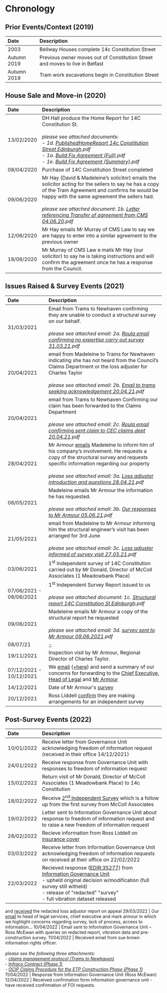# Chronology

## Prior Events/Context (2019)

 Date       | Description
 :---       | :---
 2003       | Bellway Houses complete 14c Constitution Street
Autumn 2019 | Previous owner moves out of Constitution Street and moves to live in Belfast
Autumn 2019 | Tram work excavations begin in Constitution Street

## House Sale and Move-in (2020)

 Date       | Description
 :---       | :---
13/02/2020  | DH Hall produce the Home Report for 14C Constitution St.<br><br>*please see attached documents:<br>- 1d. [PublishedHomeReport 14c Constitution Street Edinburgh](https://drive.google.com/file/d/1KYnas9RQwc813j1KxsiE7Q7288p9ttpx/view?usp=sharing).pdf<br>- 1a. [Build Fix Agreement (Full)](https://drive.google.com/file/d/1axehK0ypbzVRB6buLxKXa91GnoMiuMyj/view?usp=sharing).pdf<br>- 1e. [Build Fix Agreement (Summary)](https://drive.google.com/file/d/1axehK0ypbzVRB6buLxKXa91GnoMiuMyj/view?usp=sharing).pdf*
08/04/2020 | Purchase of 14C Constitution Street completed
09/06/2020 | Mr Hay (David & Madeleine’s solicitor) emails the solicitor acting for the sellers to say he has a copy of the Tram Agreement and confirms he would be happy with the same agreement the sellers had.<br><br>*please see attached document: 1b. [Letter referencing Transfer of agreement from CMS 04.06.20](https://drive.google.com/file/d/1_GoQjY4xUPKNReH9s1suqDZEg0VXoIse/view?usp=sharing).pdf*
12/06/2020 | Mr Hay emails Mr Murray of CMS Law to say we are happy to enter into a similar agreement to the previous owner
18/06/2020 | Mr Murray of CMS Law e mails Mr Hay (our solicitor) to say he is taking instructions and will confirm the agreement once he has a response from the Council.

## Issues Raised & Survey Events (2021)
Date       | Description
:---       | :---
31/03/2021 | Email from Trams to Newhaven confirming they are unable to conduct a structural survey on our behalf.<br><br>*please see attached email: 2a. [Roula email confirming no expertise carry out survey 31.03.21](https://drive.google.com/file/d/1A_MqgrRMiuVzmLzzZADwEOSp9KSum84m/view?usp=sharing).pdf*
20/04/2021 | email from Madeleine to Trams for Newhaven indicating she has not heard from the Council’s Claims Department or the loss adjuster for Charles Taylor<br><br>*please see attached email: 2b. [Email to trams seeking acknowledgement 20.04.21](https://drive.google.com/file/d/1CdC3r2iISO-XlJ0kEuIIuS3FXrEtr0qh/view?usp=sharing).pdf*
20/04/2021 | email from Trams to Newhaven Confirming our claim has been forwarded to the Claims Department<br><br>*please see attached email: 2c. [Roula email confirming sent claim to CEC claims dept 20.04.21](https://drive.google.com/file/d/1G3dyQpPDkKtF1ZIvN0bNRybmMxc0eKUQ/view?usp=sharing).pdf*
28/04/2021 | Mr Armour [emails](https://drive.google.com/file/d/1W0B234Us9oVcOA1iuFtsY2WFCJmocw8M/view?usp=sharing) Madeleine to inform him of his company’s involvement.  He requests a copy of the  structural survey and requests specific information regarding our property<br><br>*please see attached email: 3a. [Loss adjustor introduction and questions 28.04.21](https://drive.google.com/file/d/1-vb59J1Qbch7ZI9cDGNHaLlWB7Ro8Wo1/view?usp=sharing).pdf*
06/05/2021 | Madeleine emails Mr Armour the information he has requested.<br><br>*please see attached email: 3b. [Our responses to Mr Armour 05.06.21](https://drive.google.com/file/d/1LXvKEPhydJm8P3aicSjDzdn8owTQEEh6/view?usp=sharing).pdf*
21/05/2021 | email from Madeleine to Mr Armour informing him the structural engineer’s visit has been arranged for 3rd June<br><br>*please see attached email: 3c. [Loss adjuster informed of survey visit 27.05.21](https://drive.google.com/file/d/18zoiGufURT9pnjOmBY1owP_fIf-7AvJK/view?usp=sharing).pdf*
03/06/2021 | 1<sup>st</sup> Independent survey of 14C Constitution carried out by Mr Donald, Director of McColl Associates (1 Meadowbank Place)
07/06/2021 - 08/06/2021 | 1<sup>st</sup> Independent Survey Report issued to us<br><br>*please see attached document: 1c. [Structural report 14C Constitution St Edinburgh](https://drive.google.com/file/d/16tjLVnqsAN4-_qOWPmVTHxH2CIvtvF2p/view?usp=sharing).pdf*
09/06/2021 | Madeleine emails Mr Armour a copy of the structural report he requested<br><br>*please see attached email: 3d. [survey sent to Mr Armour 09.06.2021](https://drive.google.com/file/d/1_ttW67Be7nv0-moE2-Wb-8k0MgBJF1fq/view?usp=sharing).pdf*
08/07/21 | [-](https://drive.google.com/file/d/1bmMES3kZme937qWwIlNpMnX34nEhO-tD/view?usp=sharing)
19/11/2021 | Inspection visit by Mr Armour, Regional Director of Charles Taylor.
07/12/2021 - 10/12/2021 | We [email](https://drive.google.com/file/d/1Az9WtRcTsL7LsoXeq3ADaeJ8zhH3sNK9/view?usp=sharing) ([+here](https://drive.google.com/file/d/1wpINZT8Kwr3SD4JgY3X_LYNTAHts1vSo/view?usp=sharing)) and send a summary of our concerns for forwarding to the [Chief Executive, Head of Legal](https://drive.google.com/file/d/1wpINZT8Kwr3SD4JgY3X_LYNTAHts1vSo/view?usp=sharing) and [Mr Armour](https://drive.google.com/file/d/1Az9WtRcTsL7LsoXeq3ADaeJ8zhH3sNK9/view?usp=sharing)
14/12/2021 | Date of Mr Armour's [survey](https://drive.google.com/file/d/13rkYKQNkhUWkG64x8G0i9ip3C4h1FBPT/view?usp=sharing)
20/12/2021 | Ross Liddell [confirm](https://drive.google.com/file/d/1d71ovfBepJybVx8Tys9mIL60BAZHUg-c/view?usp=sharing) they are making arrangements for an independent survey
## Post-Survey Events (2022)
Date       | Description
:---       | :---
10/01/2022 | Receive letter from Governance Unit acknowledging freedom of information request (received in their office 14/12/2021)
24/01/2022 | Receive response from Governance Unit with responses to freedom of information request
15/02/2022 | Return visit of Mr Donald, Director of McColl Associates (1 Meadowbank Place) to 14c Constitution
18/02/2022 | Receive [2<sup>nd</sup> Independent Survey](https://drive.google.com/file/d/1jfhDDwOmvC2Gn3Wr1EtYxeki8HKuF021/view?usp=sharing) which is a follow up from the first survey from McColl Associates 
19/02/2022 | Letter sent to Information Governance Unit about response to freedom of information request and to raise a new freedom of information request 
28/02/2022 | Recieve information from Ross Liddell on [insurance cover](https://drive.google.com/file/d/1Jb-ekxRxo4LyxDkT8hyk8wxTc0BR4NIB/view?usp=sharing)
03/03/2022 | Receive letter from Information Governance Unit acknowledging freedom of information requests on received at their office on 22/02/2022
22/03/2022 | Recieved response ([EDIR:35277](https://drive.google.com/file/d/19DUolRfj27g1Gl27a3j8GvyP_InwjuWH/view?usp=sharing)) from [Information Governance Unit](https://drive.google.com/file/d/1fION1LzR1SjUaSosBvBG5RocoVU4WAtL/view?usp=sharing)<br>- upheld original decision w/modification (full survey still witheld)<br>- release of "redacted" "survey"<br>- full vibration dataset released
and [received](https://drive.google.com/file/d/15NxguTT51wGbb344jeV49oTZrLNB7QCl/view?usp=sharing) the redacted loss adjustor report on appeal
29/03/2022 | Our [email](https://docs.google.com/document/d/1s_TdPM-f1yzGj7Y5HCi_QVMh1NV5qcqw/edit?usp=sharing&ouid=115287510660600847101&rtpof=true&sd=true) to head of legal services, chief executive and mark armour in which we highlight concerns regarding survey, lack of process, access to information...
10/04/2022 | Email sent to Information Governance Unit – Ross McEwan with queries on redacted report, vibration data and pre-construction survey.
11/04/2022 | Received email from sue brown information rights officer.<br><br>*please see the following three attachments:<br>- [claims management protocol (Trams to Newhaven)](https://drive.google.com/file/d/137K-NU68mOE2poHjBavn-dyTn-r1ATJk/view?usp=sharing)<br>- [Infraco Contract (Phase 1)](https://drive.google.com/file/d/1K8GxCKk9Dn0wyo3u2pGaC5jHMFBIAvXq/view?usp=sharing)<br>- [OCIP Claims Procedure for the ETP Construction Phase (Phase 1)](https://drive.google.com/file/d/1S--Z9Wq6ZpZI1sCqtOKDoTungwjtHzTY/view?usp=sharing)*
11/04/2022 | Response from Information Governance Unit (Ross McEwan)
12/04/2022 | Received confirmation form information governance unit - have received confirmation of FOI requests.
